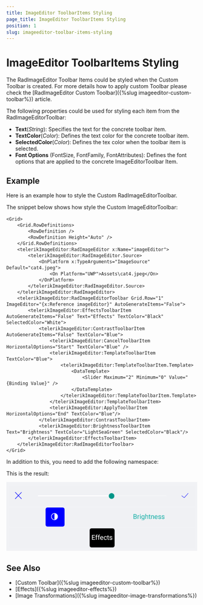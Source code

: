 ```yaml
---
title: ImageEditor ToolbarItems Styling
page_title: ImageEditor ToolbarItems Styling
position: 1
slug: imageeditor-toolbar-items-styling
---
```


# ImageEditor ToolbarItems Styling

The RadImageEditor Toolbar Items could be styled when the Custom Toolbar is created. For more details how to apply custom Toolbar please check the [RadImageEditor Custom Toolbar]({%slug imageeditor-custom-toolbar%}) article.

The following properties could be used for styling each item from the RadImageEditorToolbar:

* **Text**(*String*): Specifies the text for the concrete toolbar item.
* **TextColor**(*Color*): Defines the text color for the concrete toolbar item.
* **SelectedColor**(*Color*): Defines the tex color when the toolbar item is selected.
* **Font Options** (FontSize, FontFamily, FontAttributes): Defines the font options that are applied to the concrete ImageEditorToolbar Item.

## Example

Here is an example how to style the Custom RadImageEditorToolbar.

The snippet below shows how style the Custom ImageEditorToolbar:

```XAML
<Grid>
    <Grid.RowDefinitions>
        <RowDefinition />
        <RowDefinition Height="Auto" />
    </Grid.RowDefinitions>
    <telerikImageEditor:RadImageEditor x:Name="imageEditor">
        <telerikImageEditor:RadImageEditor.Source>
            <OnPlatform x:TypeArguments="ImageSource" Default="cat4.jpeg">
                <On Platform="UWP">Assets\cat4.jpeg</On>
            </OnPlatform>
        </telerikImageEditor:RadImageEditor.Source>
    </telerikImageEditor:RadImageEditor>
    <telerikImageEditor:RadImageEditorToolbar Grid.Row="1" ImageEditor="{x:Reference imageEditor}" AutoGenerateItems="False">
        <telerikImageEditor:EffectsToolbarItem AutoGenerateItems="False" Text="Effects" TextColor="Black" SelectedColor="White">
            <telerikImageEditor:ContrastToolbarItem AutoGenerateItems="False" TextColor="Blue">
                <telerikImageEditor:CancelToolbarItem HorizontalOptions="Start" TextColor="Blue" />
                <telerikImageEditor:TemplateToolbarItem TextColor="Blue">
                    <telerikImageEditor:TemplateToolbarItem.Template>
                        <DataTemplate>
                            <Slider Maximum="2" Minimum="0" Value="{Binding Value}" />
                        </DataTemplate>
                    </telerikImageEditor:TemplateToolbarItem.Template>
                </telerikImageEditor:TemplateToolbarItem>
                <telerikImageEditor:ApplyToolbarItem HorizontalOptions="End" TextColor="Blue"/>
            </telerikImageEditor:ContrastToolbarItem>
            <telerikImageEditor:BrightnessToolbarItem Text="Brightness" TextColor="LightSeaGreen" SelectedColor="Black"/>
        </telerikImageEditor:EffectsToolbarItem>
    </telerikImageEditor:RadImageEditorToolbar>
</Grid>
```

In addition to this, you need to add the following namespace:

<snippet id='xmlns-telerikimageeditor'/>

This is the result:

![ImageEditor Toolbar](../images/imageeditor-toolbar-items-styling.png "ImageEditor Toolbar")

## See Also

- [Custom Toolbar]({%slug imageeditor-custom-toolbar%})
- [Effects]({%slug imageeditor-effects%})
- [Image Transformations]({%slug imageeditor-image-transformations%})